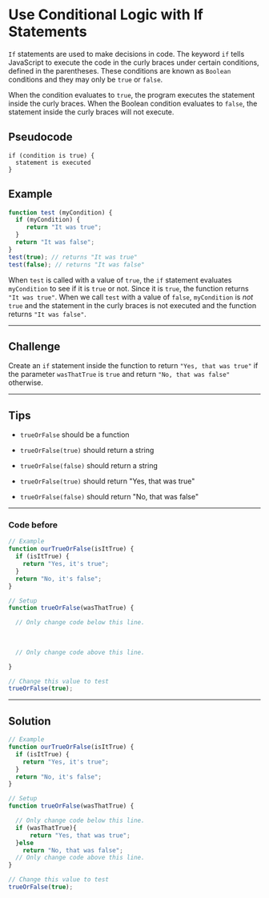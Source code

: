 # Use Conditional Logic with If Statements

`If` statements are used to make decisions in code. The keyword `if` tells JavaScript to execute the code in the curly braces under certain conditions, defined in the parentheses. These conditions are known as `Boolean` conditions and they may only be `true` or `false`.

When the condition evaluates to `true`, the program executes the statement inside the curly braces. When the Boolean condition evaluates to `false`, the statement inside the curly braces will not execute.

## Pseudocode

```
if (condition is true) {
  statement is executed
}
```

## Example

```js
function test (myCondition) {
  if (myCondition) {
     return "It was true";
  }
  return "It was false";
}
test(true); // returns "It was true"
test(false); // returns "It was false"
```

When `test` is called with a value of `true`, the `if` statement evaluates `myCondition` to see if it is `true` or not. Since it is `true`, the function returns `"It was true"`. When we call `test` with a value of `false`, `myCondition` is *not* `true` and the statement in the curly braces is not executed and the function returns `"It was false"`.

---

## Challenge

Create an `if` statement inside the function to return `"Yes, that was true"` if the parameter `wasThatTrue` is `true` and return `"No, that was false"` otherwise.

---

## Tips

- `trueOrFalse` should be a function

- `trueOrFalse(true)` should return a string

- `trueOrFalse(false)` should return a string

- `trueOrFalse(true)` should return "Yes, that was true"

- `trueOrFalse(false)` should return "No, that was false"

---

### Code before

```js
// Example
function ourTrueOrFalse(isItTrue) {
  if (isItTrue) { 
    return "Yes, it's true";
  }
  return "No, it's false";
}

// Setup
function trueOrFalse(wasThatTrue) {

  // Only change code below this line.
  
  
  
  // Only change code above this line.

}

// Change this value to test
trueOrFalse(true);
```

---

## Solution

```js
// Example
function ourTrueOrFalse(isItTrue) {
  if (isItTrue) { 
    return "Yes, it's true";
  }
  return "No, it's false";
}

// Setup
function trueOrFalse(wasThatTrue) {

  // Only change code below this line.
  if (wasThatTrue){
      return "Yes, that was true";
  }else
    return "No, that was false";
  // Only change code above this line.
}

// Change this value to test
trueOrFalse(true);
```
